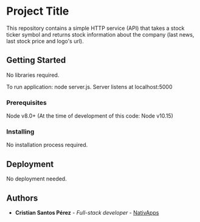 # Project Title

This repository contains a simple HTTP service (API) that takes a stock ticker symbol and returns stock information about the company (last news, last stock price and logo's url). 

## Getting Started

No libraries required.

To run application: node server.js. Server listens at localhost:5000

### Prerequisites

Node v8.0+ (At the time of development of this code: Node v10.15)

### Installing

No installation process required.

## Deployment

No deployment needed.

## Authors

* **Cristian Santos Pérez** - *Full-stack developer* - [NativApps](https://github.com/csantosnativ)
